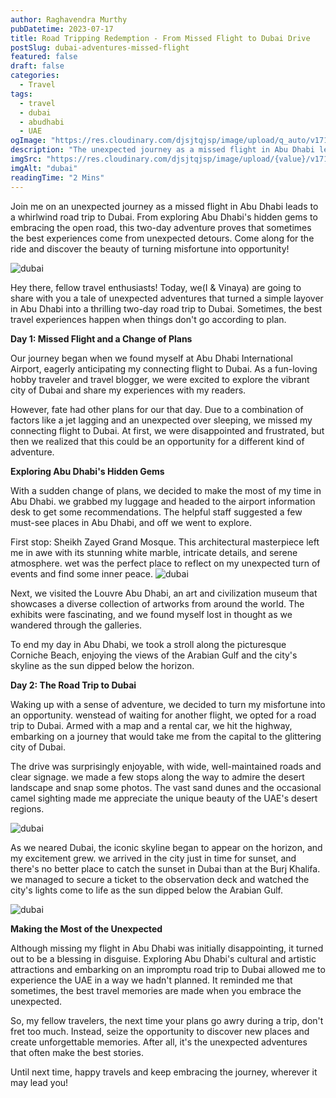 ```yaml
---
author: Raghavendra Murthy
pubDatetime: 2023-07-17
title: Road Tripping Redemption - From Missed Flight to Dubai Drive
postSlug: dubai-adventures-missed-flight
featured: false
draft: false
categories:
  - Travel
tags:
  - travel
  - dubai
  - abudhabi
  - UAE
ogImage: "https://res.cloudinary.com/djsjtqjsp/image/upload/q_auto/v1710367723/raghavendra-murthy-blog/travel/dubai/IMG_3580_ykyulq.jpg"
description: "The unexpected journey as a missed flight in Abu Dhabi leads to a whirlwind road trip to Dubai. From exploring Abu Dhabi's hidden gems to embracing the open road, this two-day adventure proves that sometimes the best experiences come from unexpected detours. Come along for the ride and discover the beauty of turning misfortune into opportunity!"
imgSrc: "https://res.cloudinary.com/djsjtqjsp/image/upload/{value}/v1710367723/raghavendra-murthy-blog/travel/dubai/IMG_3580_ykyulq.jpg"
imgAlt: "dubai"
readingTime: "2 Mins"
---
```


Join me on an unexpected journey as a missed flight in Abu Dhabi leads to a whirlwind road trip to Dubai. From exploring Abu Dhabi's hidden gems to embracing the open road, this two-day adventure proves that sometimes the best experiences come from unexpected detours. Come along for the ride and discover the beauty of turning misfortune into opportunity!

![dubai](https://res.cloudinary.com/djsjtqjsp/image/upload/q_auto/v1710367723/raghavendra-murthy-blog/travel/dubai/IMG_3580_ykyulq.jpg)

Hey there, fellow travel enthusiasts! Today, we(I & Vinaya) are going to share with you a tale of unexpected adventures that turned a simple layover in Abu Dhabi into a thrilling two-day road trip to Dubai. Sometimes, the best travel experiences happen when things don't go according to plan.

**Day 1: Missed Flight and a Change of Plans**

Our journey began when we found myself at Abu Dhabi International Airport, eagerly anticipating my connecting flight to Dubai. As a fun-loving hobby traveler and travel blogger, we were excited to explore the vibrant city of Dubai and share my experiences with my readers.

However, fate had other plans for our that day. Due to a combination of factors like a jet lagging and an unexpected over sleeping, we missed my connecting flight to Dubai. At first, we were disappointed and frustrated, but then we realized that this could be an opportunity for a different kind of adventure.

**Exploring Abu Dhabi's Hidden Gems**

With a sudden change of plans, we decided to make the most of my time in Abu Dhabi. we grabbed my luggage and headed to the airport information desk to get some recommendations. The helpful staff suggested a few must-see places in Abu Dhabi, and off we went to explore.

First stop: Sheikh Zayed Grand Mosque. This architectural masterpiece left me in awe with its stunning white marble, intricate details, and serene atmosphere. wet was the perfect place to reflect on my unexpected turn of events and find some inner peace.
![dubai](https://res.cloudinary.com/djsjtqjsp/image/upload/q_auto/v1710368261/raghavendra-murthy-blog/travel/dubai/20220529_104957_oy07al.jpg)

Next, we visited the Louvre Abu Dhabi, an art and civilization museum that showcases a diverse collection of artworks from around the world. The exhibits were fascinating, and we found myself lost in thought as we wandered through the galleries.

To end my day in Abu Dhabi, we took a stroll along the picturesque Corniche Beach, enjoying the views of the Arabian Gulf and the city's skyline as the sun dipped below the horizon.

**Day 2: The Road Trip to Dubai**

Waking up with a sense of adventure, we decided to turn my misfortune into an opportunity. wenstead of waiting for another flight, we opted for a road trip to Dubai. Armed with a map and a rental car, we hit the highway, embarking on a journey that would take me from the capital to the glittering city of Dubai.

The drive was surprisingly enjoyable, with wide, well-maintained roads and clear signage. we made a few stops along the way to admire the desert landscape and snap some photos. The vast sand dunes and the occasional camel sighting made me appreciate the unique beauty of the UAE's desert regions.

![dubai](https://res.cloudinary.com/djsjtqjsp/image/upload/q_auto/v1710368421/raghavendra-murthy-blog/travel/dubai/20220529_153817_b4hkup.jpg)

As we neared Dubai, the iconic skyline began to appear on the horizon, and my excitement grew. we arrived in the city just in time for sunset, and there's no better place to catch the sunset in Dubai than at the Burj Khalifa. we managed to secure a ticket to the observation deck and watched the city's lights come to life as the sun dipped below the Arabian Gulf.

![dubai](https://res.cloudinary.com/djsjtqjsp/image/upload/q_auto/v1710368626/raghavendra-murthy-blog/travel/dubai/20220529_190344_qt0rel.jpg)

**Making the Most of the Unexpected**

Although missing my flight in Abu Dhabi was initially disappointing, it turned out to be a blessing in disguise. Exploring Abu Dhabi's cultural and artistic attractions and embarking on an impromptu road trip to Dubai allowed me to experience the UAE in a way we hadn't planned. It reminded me that sometimes, the best travel memories are made when you embrace the unexpected.

So, my fellow travelers, the next time your plans go awry during a trip, don't fret too much. Instead, seize the opportunity to discover new places and create unforgettable memories. After all, it's the unexpected adventures that often make the best stories.

Until next time, happy travels and keep embracing the journey, wherever it may lead you!
